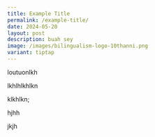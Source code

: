 ```yaml
---
title: Example Title
permalink: /example-title/
date: 2024-05-20
layout: post
description: buah sey
image: /images/bilingualism-logo-10thanni.png
variant: tiptap
---
```

<p>loutuonlkh</p>
<p>lkhlhlkhlkn</p>
<p>klkhlkn;</p>
<p>hjhh</p>
<p>jkjh</p>
